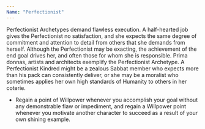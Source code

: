 ```yaml
---
Name: "Perfectionist"
---
```


Perfectionist Archetypes demand flawless execution. A half-hearted job gives the Perfectionist no satisfaction, and she expects the same degree of commitment and attention to detail from others that she demands from herself. Although the Perfectionist may be exacting, the achievement of the end goal drives her, and often those for whom she is responsible. Prima donnas, artists and architects exemplify the Perfectionist Archetype. A Perfectionist Kindred might be a zealous Sabbat member who expects more than his pack can consistently deliver, or she may be a moralist who sometimes applies her own high standards of Humanity to others in her coterie.
 - Regain a point of Willpower whenever you accomplish your goal without any demonstrable flaw or impediment, and regain a Willpower point whenever you motivate another character to succeed as a result of your own shining example.